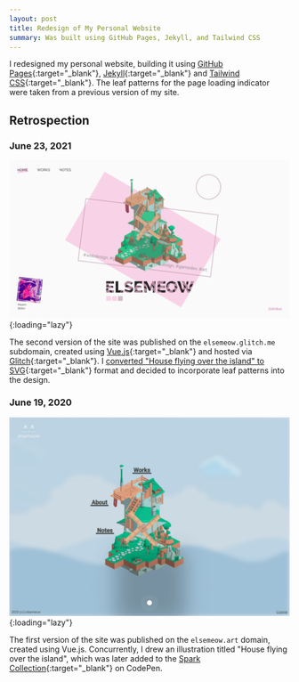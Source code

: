 ```yaml
---
layout: post
title: Redesign of My Personal Website
summary: Was built using GitHub Pages, Jekyll, and Tailwind CSS
---
```


I redesigned my personal website, building it using [GitHub Pages](https://pages.github.com){:target="_blank"}, [Jekyll](https://jekyllrb.com){:target="_blank"} and [Tailwind CSS](https://tailwindcss.com){:target="_blank"}. The leaf patterns for the page loading indicator were taken from a previous version of my site.

## Retrospection

### June 23, 2021

![elsemeow.glitch.me](/assets/images/blog/2023-08-30-redesign-of-my-personal-website/img-01.png){:loading="lazy"}

The second version of the site was published on the `elsemeow.glitch.me` subdomain, created using [Vue.js](https://vuejs.org){:target="_blank"} and hosted via [Glitch](https://glitch.com){:target="_blank"}. I [converted "House flying over the island" to SVG](https://codepen.io/elsemeow/full/VwbdvGP){:target="_blank"} format and decided to incorporate leaf patterns into the design.

### June 19, 2020

![elsemeow.art](/assets/images/blog/2023-08-30-redesign-of-my-personal-website/img-02.png){:loading="lazy"}

The first version of the site was published on the `elsemeow.art` domain, created using Vue.js. Concurrently, I drew an illustration titled "House flying over the island", which was later added to the [Spark Collection](https://codepen.io/spark/210){:target="_blank"} on CodePen.
